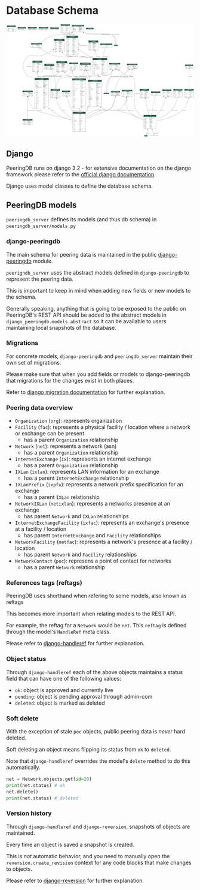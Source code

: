 # Database Schema

![PeeringDB Database Schema Graph](/docs/img/schema.png)

## Django

PeeringDB runs on django 3.2 - for extensive documentation on the django framework please refer to the [official django documentation](https://docs.djangoproject.com/en/3.2/).

Django uses model classes to define the database schema.

## PeeringDB models

`peeringdb_server` defines its models (and thus db schema) in `peeringdb_server/models.py`

### django-peeringdb

The main schema for peering data is maintained in the public [django-peeringdb](https://github.com/peeringdb/django-peeringdb) module.

`peerigndb_server` uses the abstract models defined in `django-peeringdb` to represent the peering data.

This is important to keep in mind when adding new fields or new models to the schema.

Generally speaking, anything that is going to be exposed to the public on PeeringDB's REST API should be added to the abstract models in `django_peeringdb.models.abstract` so it can be available to users maintaining local snapshots of the database.

### Migrations

For concrete models, `django-peeringdb` and `peeringdb_server` maintain their own set of migrations. 

Please make sure that when you add fields or models to django-peeringdb that migrations for the changes exist in both places.

Refer to [django migration documentation](https://docs.djangoproject.com/en/3.2/topics/migrations/) for further explanation.

### Peering data overview

- `Organization` (`org`): represents organization
- `Facility` (`fac`): represents a physical facility / location where a network or exchange can be present
  - has a parent `Organization` relationship
- `Network` (`net`): represents a network (asn)
  - has a parent `Organization` relationship
- `InternetExchange` (`ix`): represents an internet exchange 
  - has a parent `Organization` relationship
- `IXLan` (`ixlan`): represents LAN information for an exchange
  - has a parent `InternetExchange` relationship
- `IXLanPrefix` (`ixpfx`): represents a network prefix specification for an exchange
  - has a parent `IXLan` relationship
- `NetworkIXLan` (`netixlan`): represents a networks presence at an exchange
  - has parent `Network` and `IXLan` relationships
- `InternetExchangeFacility` (`ixfac`): represents an exchange's presence at a facility / location
  - has parent `InternetExchange` and `Facility` relationships
- `NetworkFacility` (`netfac`): represents a network's presence at a facility / location
  - has parent `Network` and `Facility` relationships
- `NetworkContact` (`poc`): represens a point of contact for networks
  - has a parent `Network` relationship

### References tags (reftags)

PeeringDB uses shorthand when refering to some models, also known as reftags

This becomes more important when relating models to the REST API.

For example, the reftag for a `Network` would be `net`. This `reftag` is defined through the model's `HandleRef` meta class.

Please refer to [django-handleref](https://github.com/20c/django-handleref) for further explanation.

### Object status

Through `django-handleref` each of the above objects maintains a status field that can have one of the following values:

- `ok`: object is approved and currently live
- `pending`: object is pending approval through admin-com
- `deleted`: object is marked as deleted 

### Soft delete

With the exception of stale `poc` objects, public peering data is *never* hard deleted.

Soft deleting an object means flipping its status from `ok` to `deleted`.

Note that `django-handleref` overrides the model's `delete` method to do this automatically. 

```py
net = Network.objects.get(id=20)
print(net.status) # ok
net.delete()
print(net.status) # deleted
```

### Version history

Through `django-handleref` and `django-reversion`, snapshots of objects are maintained.

Every time an object is saved a snapshot is created.

This is *not* automatic behavior, and you need to manually open the `reversion.create_revision` context for any code blocks that make changes to objects.

Please refer to [django-reversion](https://django-reversion.readthedocs.io/en/stable/) for further explanation.
